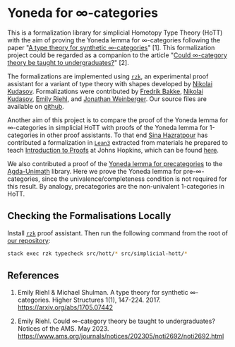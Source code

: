 # Yoneda for ∞-categories

This is a formalization library for simplicial Homotopy Type Theory (HoTT) with
the aim of proving the Yoneda lemma for ∞-categories following the paper
"[A type theory for synthetic ∞-categories](https://higher-structures.math.cas.cz/api/files/issues/Vol1Iss1/RiehlShulman)"
[1]. This formalization project could be regarded as a companion to the article
"[Could ∞-category theory be taught to undergraduates?](https://www.ams.org/journals/notices/202305/noti2692/noti2692.html)"
[2].

The formalizations are implemented using [`rzk`](https://github.com/fizruk/rzk),
an experimental proof assistant for a variant of type theory with shapes
developed by [Nikolai Kudasov](https://fizruk.github.io/). Formalizations were
contributed by [Fredrik Bakke](https://github.com/fredrik-bakke),
[Nikolai Kudasov](https://fizruk.github.io/),
[Emily Riehl](https://emilyriehl.github.io/), and
[Jonathan Weinberger](https://sites.google.com/view/jonathanweinberger). Our
source files are available on [github](https://github.com/emilyriehl/).

Another aim of this project is to compare the proof of the Yoneda lemma for
∞-categories in simplicial HoTT with proofs of the Yoneda lemma for 1-categories
in other proof assistants. To that end
[Sina Hazratpour](https://sinhp.github.io/) has contributed a formalization in
[`Lean3`](https://leanprover-community.github.io/) extracted from materials he
prepared to teach
[Introduction to Proofs](https://sinhp.github.io/teaching/2022-introduction-to-proofs-with-Lean)
at Johns Hopkins, which can be found
[here](https://github.com/emilyriehl/yoneda/blob/master/lean/yoneda.lean).

We also contributed a proof of the
[Yoneda lemma for precategories](https://unimath.github.io/agda-unimath/category-theory.yoneda-lemma-precategories.html)
to the [Agda-Unimath](https://unimath.github.io/agda-unimath/) library. Here we
prove the Yoneda lemma for pre-∞-categories, since the univalence/completeness
condition is not required for this result. By analogy, precategories are the
non-univalent 1-categories in HoTT.

## Checking the Formalisations Locally

Install [`rzk`](https://github.com/fizruk/rzk) proof assistant. Then run the
following command from the root of
[our repository](https://github.com/emilyriehl/):

```sh
stack exec rzk typecheck src/hott/* src/simplicial-hott/*
```

## References

1. Emily Riehl & Michael Shulman. A type theory for synthetic ∞-categories.
   Higher Structures 1(1), 147-224. 2017. https://arxiv.org/abs/1705.07442

2. Emily Riehl. Could ∞-category theory be taught to undergraduates? Notices of
   the AMS. May 2023.
   https://www.ams.org/journals/notices/202305/noti2692/noti2692.html
